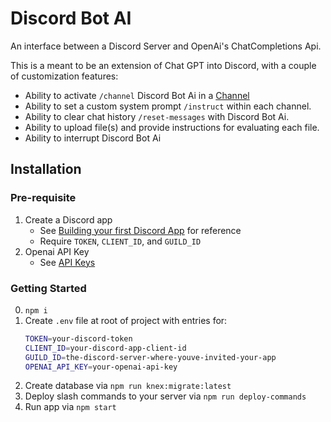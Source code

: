 # Discord Bot AI

An interface between a Discord Server and OpenAi's ChatCompletions Api.

This is a meant to be an extension of Chat GPT into Discord, with a couple of customization features:

- Ability to activate `/channel` Discord Bot Ai in a [Channel](https://discord.com/developers/docs/resources/channel)
- Ability to set a custom system prompt `/instruct` within each channel.
- Ability to clear chat history `/reset-messages` with Discord Bot Ai.
- Ability to upload file(s) and provide instructions for evaluating each file.
- Ability to interrupt Discord Bot Ai

## Installation

### Pre-requisite

1. Create a Discord app
   - See [Building your first Discord App](https://discord.com/developers/docs/getting-started) for reference
   - Require `TOKEN`, `CLIENT_ID`, and `GUILD_ID`
2. Openai API Key
   - See [API Keys](https://platform.openai.com/account/api-keys)

### Getting Started

0. `npm i`
1. Create `.env` file at root of project with entries for:
   ```bash
   TOKEN=your-discord-token
   CLIENT_ID=your-discord-app-client-id
   GUILD_ID=the-discord-server-where-youve-invited-your-app
   OPENAI_API_KEY=your-openai-api-key
   ```
2. Create database via `npm run knex:migrate:latest`
3. Deploy slash commands to your server via `npm run deploy-commands`
4. Run app via `npm start`
